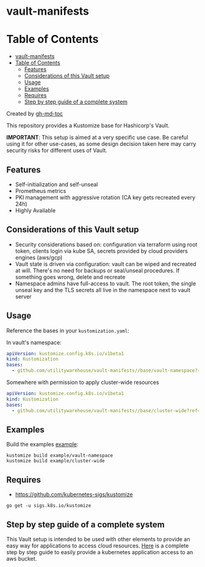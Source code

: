 # vault-manifests

# Table of Contents

- [vault-manifests](#vault-manifests)
- [Table of Contents](#table-of-contents)
  - [Features](#features)
  - [Considerations of this Vault setup](#considerations-of-this-vault-setup)
  - [Usage](#usage)
  - [Examples](#examples)
  - [Requires](#requires)
  - [Step by step guide of a complete system](#step-by-step-guide-of-a-complete-system)

Created by [gh-md-toc](https://github.com/ekalinin/github-markdown-toc)

This repository provides a Kustomize base for Hashicorp's Vault.

**IMPORTANT**: This setup is aimed at a very specific use case. Be careful using it for other use-cases, as some design decision taken here may carry security risks for different uses of Vault.

## Features

- Self-initialization and self-unseal
- Prometheus metrics
- PKI management with aggressive rotation (CA key gets recreated every 24h)
- Highly Available

## Considerations of this Vault setup

- Security considerations based on: configuration via terraform using root token, clients login via kube SA, secrets provided by cloud providers engines (aws/gcp)
- Vault state is driven via configuration: vault can be wiped and recreated at will. There's no need for backups or seal/unseal procedures. If something goes wrong, delete and recreate
- Namespace admins have full-access to vault. The root token, the single unseal key and the TLS secrets all live in the namespace next to vault server

## Usage

Reference the bases in your `kustomization.yaml`:

In vault's namespace:

```yaml
apiVersion: kustomize.config.k8s.io/v1beta1
kind: Kustomization
bases:
  - github.com/utilitywarehouse/vault-manifests//base/vault-namespace?ref=1.5.0-1
```

Somewhere with permission to apply cluster-wide resources

```yaml
apiVersion: kustomize.config.k8s.io/v1beta1
kind: Kustomization
bases:
  - github.com/utilitywarehouse/vault-manifests//base/cluster-wide?ref=1.5.0-1
```

## Examples

Build the examples [example](example/):

```
kustomize build example/vault-namespace
kustomize build example/cluster-wide
```

## Requires

- https://github.com/kubernetes-sigs/kustomize

```
go get -u sigs.k8s.io/kustomize
```

## Step by step guide of a complete system

This Vault setup is intended to be used with other elements to provide an easy way for applications to access cloud resources. [Here](complete-step-by-step-guide.md) is a complete step by step guide to easily provide a kubernetes application access to an aws bucket.
